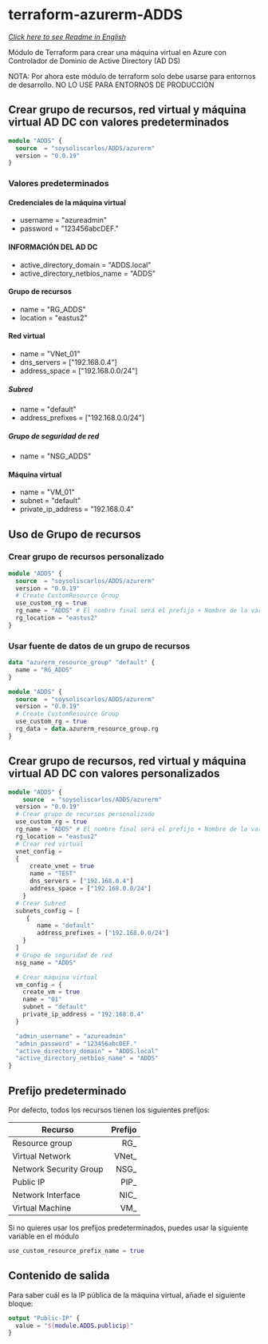 # terraform-azurerm-ADDS

[_Click here to see Readme in English_](/README.md)

Módulo de Terraform para crear una máquina virtual en Azure con Controlador de Dominio de Active Directory (AD DS)

NOTA: Por ahora este módulo de terraform solo debe usarse para entornos de desarrollo. NO LO USE PARA ENTORNOS DE PRODUCCIÓN

## Crear grupo de recursos, red virtual y máquina virtual AD DC con valores predeterminados

```terraform
module "ADDS" {
  source  = "soysoliscarlos/ADDS/azurerm"
  version = "0.0.19"
}
```

### Valores predeterminados

#### Credenciales de la máquina virtual

- username = "azureadmin"
- password = "123456abcDEF."

#### INFORMACIÓN DEL AD DC

- active_directory_domain = "ADDS.local"
- active_directory_netbios_name = "ADDS"

#### Grupo de recursos

- name = "RG_ADDS"
- location = "eastus2"

#### Red virtual

- name = "VNet_01"
- dns_servers = ["192.168.0.4"]
- address_space = ["192.168.0.0/24"]

##### Subred

- name = "default"
- address_prefixes = ["192.168.0.0/24"]

##### Grupo de seguridad de red

- name = "NSG_ADDS"

#### Máquina virtual

- name = "VM_01"
- subnet = "default"
- private_ip_address = "192.168.0.4"

## Uso de Grupo de recursos

### Crear grupo de recursos personalizado

```terraform
module "ADDS" {
  source  = "soysoliscarlos/ADDS/azurerm"
  version = "0.0.19"
  # Create CustomResource Group
  use_custom_rg = true
  rg_name = "ADDS" # El nombre final será el prefijo + Nombre de la varible ; ej "RG_ADDS"
  rg_location = "eastus2"
}
```

### Usar fuente de datos de un grupo de recursos

```terraform
data "azurerm_resource_group" "default" {
  name = "RG_ADDS"
}

module "ADDS" {
  source  = "soysoliscarlos/ADDS/azurerm"
  version = "0.0.19"
  # Create CustomResource Group
  use_custom_rg = true
  rg_data = data.azurerm_resource_group.rg
}
```

## Crear grupo de recursos, red virtual y máquina virtual AD DC con valores personalizados

```terraform
module "ADDS" {
    source  = "soysoliscarlos/ADDS/azurerm"
  version = "0.0.19"
  # Crear grupo de recursos personalizado
  use_custom_rg = true
  rg_name = "ADDS" # El nombre final será el prefijo + Nombre de la varible ; ej "RG_ADDS"
  rg_location = "eastus2"
  # Crear red virtual
  vnet_config =
  {
      create_vnet = true
      name = "TEST"
      dns_servers = ["192.168.0.4"]
      address_space = ["192.168.0.0/24"]
    }
  # Crear Subred
  subnets_config = [
     {
        name = "default"
        address_prefixes = ["192.168.0.0/24"]
    } 
  ]
  # Grupo de seguridad de red
  nsg_name = "ADDS"

  # Crear máquina virtual
  vm_config = {
    create_vm = true
    name = "01"
    subnet = "default"
    private_ip_address = "192.168.0.4"
  }

  "admin_username" = "azureadmin"
  "admin_password" = "123456abcDEF." 
  "active_directory_domain" = "ADDS.local"
  "active_directory_netbios_name" = "ADDS"
}
```

## Prefijo predeterminado

Por defecto, todos los recursos tienen los siguientes prefijos:

| Recurso      |  Prefijo  |
|----------------|--------:|
| Resource group | RG_    |
| Virtual Network | VNet_ |
| Network Security Group| NSG_ |
| Public IP | PIP_ |
| Network Interface | NIC_ |
|Virtual Machine | VM_ |

Si no quieres usar los prefijos predeterminados, puedes usar la siguiente variable en el módulo

```terraform
use_custom_resource_prefix_name = true
```

## Contenido de salida

Para saber cuál es la IP pública de la máquina virtual, añade el siguiente bloque:

```terraform
output "Public-IP" {
  value = "${module.ADDS.publicip}"
}
```
